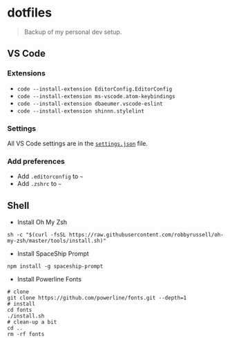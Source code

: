 # dotfiles
> Backup of my personal dev setup.

## VS Code

### Extensions
* `code --install-extension EditorConfig.EditorConfig`
* `code --install-extension ms-vscode.atom-keybindings`
* `code --install-extension dbaeumer.vscode-eslint`
* `code --install-extension shinnn.stylelint`

### Settings
All VS Code settings are in the [`settings.json`](/settings.json) file.

### Add preferences
* Add `.editorconfig` to `~`
* Add `.zshrc` to `~`

## Shell
* Install Oh My Zsh
```
sh -c "$(curl -fsSL https://raw.githubusercontent.com/robbyrussell/oh-my-zsh/master/tools/install.sh)"
```
* Install SpaceShip Prompt
```
npm install -g spaceship-prompt
```
* Install Powerline Fonts
```
# clone
git clone https://github.com/powerline/fonts.git --depth=1
# install
cd fonts
./install.sh
# clean-up a bit
cd ..
rm -rf fonts
```
